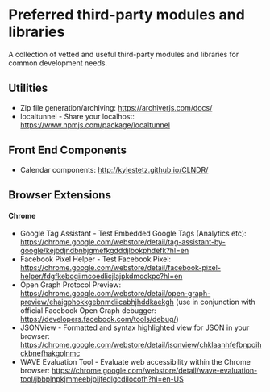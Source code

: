# Preferred third-party modules and libraries

A collection of vetted and useful third-party modules and libraries for common development needs.

## Utilities
- Zip file generation/archiving: https://archiverjs.com/docs/
- localtunnel - Share your localhost: https://www.npmjs.com/package/localtunnel

## Front End Components
- Calendar components: http://kylestetz.github.io/CLNDR/

## Browser Extensions

#### Chrome 
- Google Tag Assistant - Test Embedded Google Tags (Analytics etc): https://chrome.google.com/webstore/detail/tag-assistant-by-google/kejbdjndbnbjgmefkgdddjlbokphdefk?hl=en
- Facebook Pixel Helper - Test Facebook Pixel:
https://chrome.google.com/webstore/detail/facebook-pixel-helper/fdgfkebogiimcoedlicjlajpkdmockpc?hl=en
- Open Graph Protocol Preview: https://chrome.google.com/webstore/detail/open-graph-preview/ehaigphokkgebnmdiicabhjhddkaekgh (use in conjunction with official Facebook Open Graph debugger: https://developers.facebook.com/tools/debug/)
- JSONView - Formatted and syntax highlighted view for JSON in your browser: https://chrome.google.com/webstore/detail/jsonview/chklaanhfefbnpoihckbnefhakgolnmc
- WAVE Evaluation Tool - Evaluate web accessibility within the Chrome browser: https://chrome.google.com/webstore/detail/wave-evaluation-tool/jbbplnpkjmmeebjpijfedlgcdilocofh?hl=en-US
